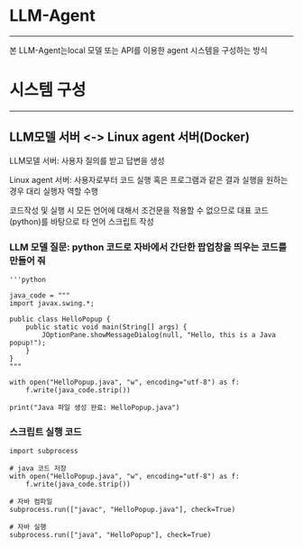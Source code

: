 # LLM-Agent
---
본 LLM-Agent는local 모델 또는 API를 이용한 agent 시스템을 구성하는 방식


# 시스템 구성 
---
## LLM모델 서버 <-> Linux agent 서버(Docker)

LLM모델 서버: 사용자 질의를 받고 답변을 생성 

Linux agent 서버: 사용자로부터 코드 실행 혹은 프로그램과 같은 결과 실행을 원하는 경우 대리 실행자 역할 수행

코드작성 및 실행 시 모든 언어에 대해서 조건문을 적용할 수 없으므로
대표 코드(python)를 바탕으로 타 언어 스크립트 작성
### LLM 모델 질문: python 코드로 자바에서 간단한 팝업창을 띄우는 코드를 만들어 줘

```
'''python 

java_code = """
import javax.swing.*;

public class HelloPopup {
    public static void main(String[] args) {
        JOptionPane.showMessageDialog(null, "Hello, this is a Java popup!");
    }
}
"""

with open("HelloPopup.java", "w", encoding="utf-8") as f:
    f.write(java_code.strip())

print("Java 파일 생성 완료: HelloPopup.java")
```

### 스크립트 실행 코드
```
import subprocess

# java 코드 저장
with open("HelloPopup.java", "w", encoding="utf-8") as f:
    f.write(java_code.strip())

# 자바 컴파일
subprocess.run(["javac", "HelloPopup.java"], check=True)

# 자바 실행
subprocess.run(["java", "HelloPopup"], check=True)
```
